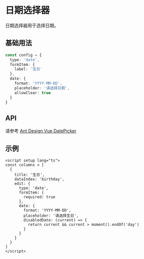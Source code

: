 # 日期选择器

日期选择器用于选择日期。

## 基础用法

```ts
const config = {
  type: 'date',
  formItem: {
    label: '生日'
  },
  date: {
    format: 'YYYY-MM-DD',
    placeholder: '请选择日期',
    allowClear: true
  }
}
```

## API

请参考 [Ant Design Vue DatePicker](https://www.antdv.com/components/date-picker-cn#api)

## 示例

```vue
<script setup lang="ts">
const columns = [
  {
    title: '生日',
    dataIndex: 'birthday',
    edit: {
      type: 'date',
      formItem: {
        required: true
      },
      date: {
        format: 'YYYY-MM-DD',
        placeholder: '请选择生日',
        disabledDate: (current) => {
          return current && current > moment().endOf('day')
        }
      }
    }
  }
]
</script>
```
